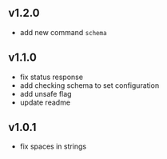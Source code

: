 ## v1.2.0
* add new command `schema`
## v1.1.0
* fix status response
* add checking schema to set configuration
* add unsafe flag
* update readme
## v1.0.1
* fix spaces in strings
